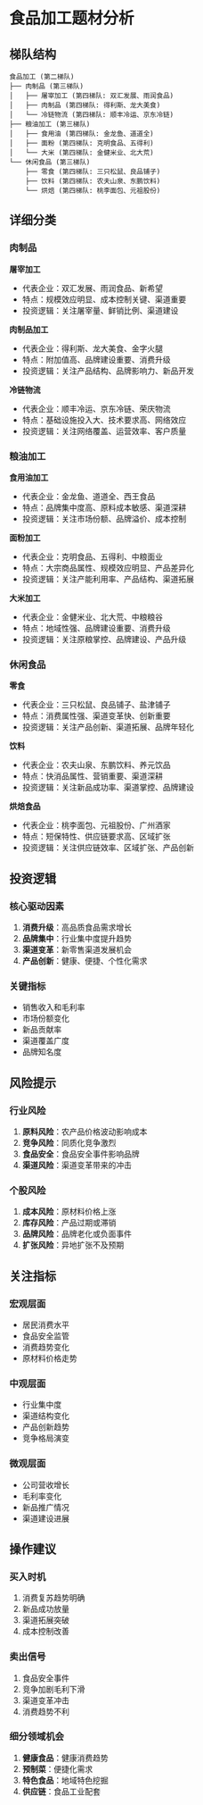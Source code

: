 # 食品加工题材分析

## 梯队结构
```
食品加工 (第二梯队)
├── 肉制品 (第三梯队)
│   ├── 屠宰加工 (第四梯队: 双汇发展、雨润食品)
│   ├── 肉制品 (第四梯队: 得利斯、龙大美食)
│   └── 冷链物流 (第四梯队: 顺丰冷运、京东冷链)
├── 粮油加工 (第三梯队)
│   ├── 食用油 (第四梯队: 金龙鱼、道道全)
│   ├── 面粉 (第四梯队: 克明食品、五得利)
│   └── 大米 (第四梯队: 金健米业、北大荒)
└── 休闲食品 (第三梯队)
    ├── 零食 (第四梯队: 三只松鼠、良品铺子)
    ├── 饮料 (第四梯队: 农夫山泉、东鹏饮料)
    └── 烘焙 (第四梯队: 桃李面包、元祖股份)
```

## 详细分类

### 肉制品
**屠宰加工**
- 代表企业：双汇发展、雨润食品、新希望
- 特点：规模效应明显、成本控制关键、渠道重要
- 投资逻辑：关注屠宰量、鲜销比例、渠道建设

**肉制品加工**
- 代表企业：得利斯、龙大美食、金字火腿
- 特点：附加值高、品牌建设重要、消费升级
- 投资逻辑：关注产品结构、品牌影响力、新品开发

**冷链物流**
- 代表企业：顺丰冷运、京东冷链、荣庆物流
- 特点：基础设施投入大、技术要求高、网络效应
- 投资逻辑：关注网络覆盖、运营效率、客户质量

### 粮油加工
**食用油加工**
- 代表企业：金龙鱼、道道全、西王食品
- 特点：品牌集中度高、原料成本敏感、渠道深耕
- 投资逻辑：关注市场份额、品牌溢价、成本控制

**面粉加工**
- 代表企业：克明食品、五得利、中粮面业
- 特点：大宗商品属性、规模效应明显、产品差异化
- 投资逻辑：关注产能利用率、产品结构、渠道拓展

**大米加工**
- 代表企业：金健米业、北大荒、中粮粮谷
- 特点：地域性强、品牌建设重要、消费升级
- 投资逻辑：关注原粮掌控、品牌建设、产品升级

### 休闲食品
**零食**
- 代表企业：三只松鼠、良品铺子、盐津铺子
- 特点：消费属性强、渠道变革快、创新重要
- 投资逻辑：关注产品创新、渠道拓展、品牌年轻化

**饮料**
- 代表企业：农夫山泉、东鹏饮料、养元饮品
- 特点：快消品属性、营销重要、渠道深耕
- 投资逻辑：关注新品成功率、渠道掌控、品牌建设

**烘焙食品**
- 代表企业：桃李面包、元祖股份、广州酒家
- 特点：短保特性、供应链要求高、区域扩张
- 投资逻辑：关注供应链效率、区域扩张、产品创新

## 投资逻辑

### 核心驱动因素
1. **消费升级**：高品质食品需求增长
2. **品牌集中**：行业集中度提升趋势
3. **渠道变革**：新零售渠道发展机会
4. **产品创新**：健康、便捷、个性化需求

### 关键指标
- 销售收入和毛利率
- 市场份额变化
- 新品贡献率
- 渠道覆盖广度
- 品牌知名度

## 风险提示

### 行业风险
1. **原料风险**：农产品价格波动影响成本
2. **竞争风险**：同质化竞争激烈
3. **食品安全**：食品安全事件影响品牌
4. **渠道风险**：渠道变革带来的冲击

### 个股风险
1. **成本风险**：原材料价格上涨
2. **库存风险**：产品过期或滞销
3. **品牌风险**：品牌老化或负面事件
4. **扩张风险**：异地扩张不及预期

## 关注指标

### 宏观层面
- 居民消费水平
- 食品安全监管
- 消费趋势变化
- 原材料价格走势

### 中观层面
- 行业集中度
- 渠道结构变化
- 产品创新趋势
- 竞争格局演变

### 微观层面
- 公司营收增长
- 毛利率变化
- 新品推广情况
- 渠道建设进展

## 操作建议

### 买入时机
1. 消费复苏趋势明确
2. 新品成功放量
3. 渠道拓展突破
4. 成本控制改善

### 卖出信号
1. 食品安全事件
2. 竞争加剧毛利下滑
3. 渠道变革冲击
4. 消费趋势不利

### 细分领域机会
1. **健康食品**：健康消费趋势
2. **预制菜**：便捷化需求
3. **特色食品**：地域特色挖掘
4. **供应链**：食品工业配套
